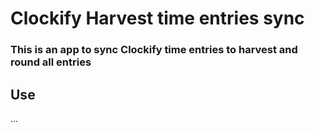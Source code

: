 # Clockify Harvest time entries sync

### This is an app to sync Clockify time entries to harvest and round all entries

## Use

...